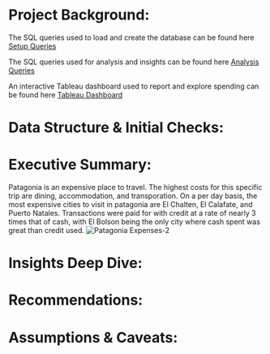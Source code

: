 # Project Background:

The SQL queries used to load and create the database can be found here [Setup Queries](/setup_queries)

The SQL queries used for analysis and insights can be found here [Analysis Queries](/analysis_queries)

An interactive Tableau dashboard used to report and explore spending can be found here [Tableau Dashboard](https://public.tableau.com/app/profile/nick.feichtel/viz/PatagoniaExpenses/PatagoniaExpenses)

# Data Structure & Initial Checks:


# Executive Summary:
Patagonia is an expensive place to travel. The highest costs for this specific trip are dining, accommodation, and transporation. On a per day basis, the most expensive cities to visit in patagonia are El Chalten, El Calafate, and Puerto Natales. Transactions were paid for with credit at a rate of nearly 3 times that of cash, with El Bolson being the only city where cash spent was great than credit used.
![Patagonia Expenses-2](https://github.com/user-attachments/assets/059d21cd-d9c6-4425-9c2e-37a86cafc3ff)



# Insights Deep Dive:


# Recommendations:


# Assumptions & Caveats:
